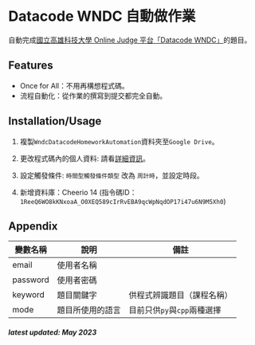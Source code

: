 # Datacode WNDC 自動做作業
自動完成<ins>國立高雄科技大學 Online Judge 平台「Datacode WNDC」</ins>的題目。

## Features
+ Once for All：不用再構想程式碼。
+ 流程自動化：從作業的撰寫到提交都完全自動。

## Installation/Usage
1. 複製`WndcDatacodeHomeworkAutomation`資料夾至`Google Drive`。

2. 更改程式碼內的個人資料: 請看[詳細資訊](README.md#Appendix)。

3. 設定觸發條件: `時間型觸發條件類型` 改為 `周計時`，並設定時段。

4. 新增資料庫：Cheerio 14 (指令碼ID：`1ReeQ6WO8kKNxoaA_O0XEQ589cIrRvEBA9qcWpNqdOP17i47u6N9M5Xh0`)

## Appendix
| 變數名稱 	| 說明 	| 備註 	|  
|---	|---	|---	|  
| email 	| 使用者名稱 	|  	|  
| password 	| 使用者密碼 	|  	|  
| keyword 	| 題目關鍵字 	| 供程式辨識題目（課程名稱） 	|  
| mode 	| 題目所使用的語言 	| 目前只供`py`與`cpp`兩種選擇 	|  
##### latest updated: May 2023

